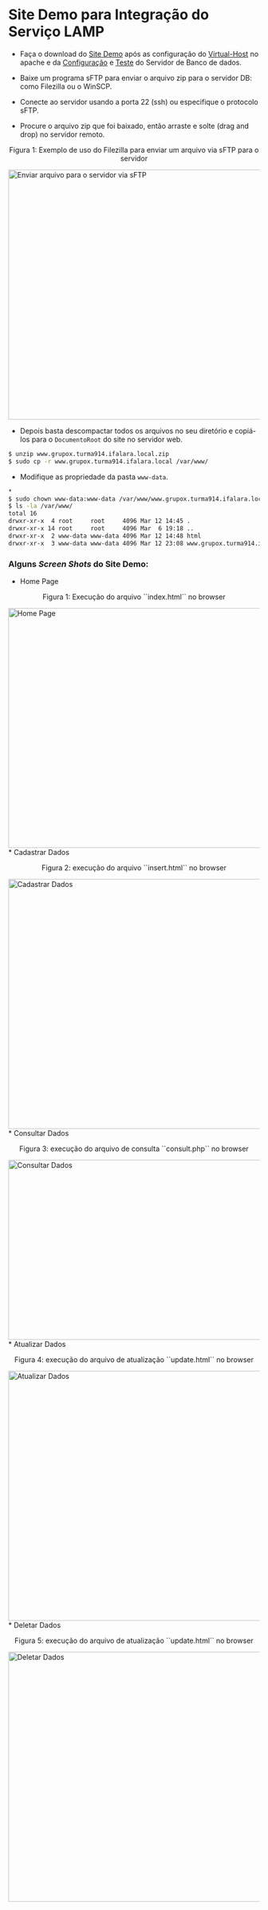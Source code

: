 # Site Demo para Integração do Serviço LAMP

* Faça o download do [Site Demo](https://github.com/alaelson/labredes2021/blob/551391a34728b53de28b2251ae206b17bedc277d/network/lamp/siteDemo/www.grupox.turma914.ifalara.local.zip) após as configuração do [Virtual-Host](https://github.com/alaelson/labredes2021/blob/main/network/lamp/install/virtual-host.md) no apache e da [Configuração](https://github.com/alaelson/labredes2021/blob/main/network/lamp/install/mysql-server.md) e [Teste](https://github.com/alaelson/labredes2021/blob/main/network/lamp/install/createdatabase.md) do Servidor de Banco de dados.

* Baixe um programa sFTP para enviar o arquivo zip para o servidor DB: como Filezilla ou o WinSCP.
* Conecte ao servidor usando a porta 22 (ssh) ou especifique o protocolo sFTP.
* Procure o arquivo zip que foi baixado, então arraste e solte (drag and drop) no servidor remoto.
<p><center> Figura 1: Exemplo de uso do Filezilla para enviar um arquivo via sFTP para o servidor</center></p>   
   <img src="https://github.com/alaelson/labredes2021/blob/main/network/lamp/filezilla_send_file_to_remote_site.png" alt="Enviar arquivo para o servidor via sFTP"
	title="Figura 1: Filezilla" width="1000" height="500" />

* Depois basta descompactar todos os arquivos no seu diretório e copiá-los para o ``DocumentoRoot`` do site no servidor web.

```bash
$ unzip www.grupox.turma914.ifalara.local.zip
$ sudo cp -r www.grupox.turma914.ifalara.local /var/www/
```
* Modifique as propriedade da pasta ``www-data``.
```bash
*
$ sudo chown www-data:www-data /var/www/www.grupox.turma914.ifalara.local
$ ls -la /var/www/
total 16
drwxr-xr-x  4 root     root     4096 Mar 12 14:45 .
drwxr-xr-x 14 root     root     4096 Mar  6 19:18 ..
drwxr-xr-x  2 www-data www-data 4096 Mar 12 14:48 html
drwxr-xr-x  3 www-data www-data 4096 Mar 12 23:08 www.grupox.turma914.ifalara.local
```



### Alguns _Screen Shots_ do Site Demo:

* Home Page
<p><center> Figura 1: Execução do arquivo ``index.html`` no browser</center></p>   
   <img src="sitedemo_homepage.png" alt="Home Page"
	title="Figura 1: Execução do arquivo index.html no browser" width="540" height="480" />
* Cadastrar Dados 
<p><center> Figura 2: execução do arquivo ``insert.html`` no browser</center></p>   
   <img src="sitedemo_cadastrardados.png" alt="Cadastrar Dados"
	title="Figura 2: Cadastro" width="540" height="500" />
* Consultar Dados
<p><center> Figura 3: execução do arquivo de consulta ``consult.php`` no browser</center></p>   
   <img src="sitedemo_consultar.png" alt="Consultar Dados"
	title="Figura 3: Consultar Dados" width="540" height="360" />
* Atualizar Dados
<p><center> Figura 4: execução do arquivo de atualização ``update.html`` no browser</center></p>   
   <img src="sitedemo_atualizardados.png" alt="Atualizar Dados"
	title="Figura 4: Atualizar Dados" width="540" height="500" />
* Deletar Dados
<p><center> Figura 5: execução do arquivo de atualização ``update.html`` no browser</center></p>   
   <img src="sitedemo_atualizardados.png" alt="Deletar Dados"
	title="Figura 5: Deletar Dados" width="540" height="500" />

